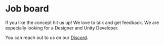 # Job board

If you like the concept hit us up! We love to talk and get feedback. We are especially looking for a  Designer and Unity Developer.

You can reach out to us on our [Discord](https://discord.gg/yKvddrZ25u).
